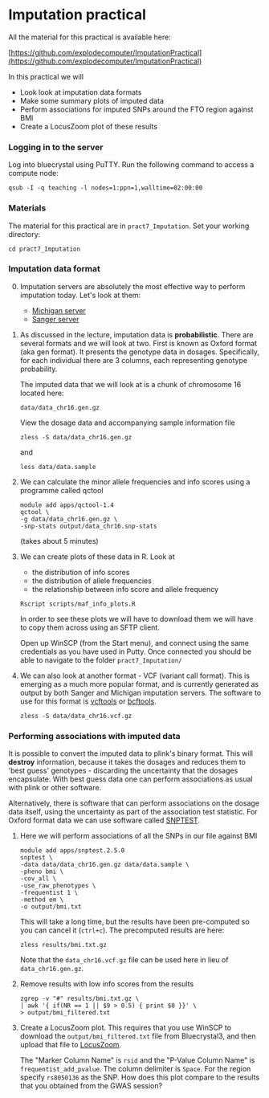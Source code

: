 # Imputation practical

All the material for this practical is available here:

[https://github.com/explodecomputer/ImputationPractical](https://github.com/explodecomputer/ImputationPractical)

In this practical we will 

- Look look at imputation data formats
- Make some summary plots of imputed data
- Perform associations for imputed SNPs around the FTO region against BMI
- Create a LocusZoom plot of these results

### Logging in to the server

Log into bluecrystal using PuTTY. Run the following command to access a compute node:

```
qsub ‐I ‐q teaching ‐l nodes=1:ppn=1,walltime=02:00:00
```

### Materials

The material for this practical are in `pract7_Imputation`. Set your working directory:

```
cd pract7_Imputation
```


### Imputation data format

0. Imputation servers are absolutely the most effective way to perform imputation today. Let's look at them:
    
    - [Michigan server](https://imputationserver.sph.umich.edu/index.html)
    - [Sanger server](https://imputation.sanger.ac.uk/)

1. As discussed in the lecture, imputation data is **probabilistic**. There are several formats and we will look at two. First is known as Oxford format (aka gen format). It presents the genotype data in dosages. Specifically, for each individual there are 3 columns, each representing genotype probability.

    The imputed data that we will look at is a chunk of chromosome 16 located here:

    ```
    data/data_chr16.gen.gz
    ```

    View the dosage data and accompanying sample information file

    ```
    zless -S data/data_chr16.gen.gz
    ```

    and

    ```
    less data/data.sample
    ```

2. We can calculate the minor allele frequencies and info scores using a programme called qctool

    ```
    module add apps/qctool-1.4
    qctool \
    -g data/data_chr16.gen.gz \
    -snp-stats output/data_chr16.snp-stats
    ```

    (takes about 5 minutes)

3. We can create plots of these data in R. Look at 
    - the distribution of info scores
    - the distribution of allele frequencies
    - the relationship between info score and allele frequency

    ```
    Rscript scripts/maf_info_plots.R
    ```

    In order to see these plots we will have to download them we will have to copy them across using an SFTP client. 

    Open up WinSCP (from the Start menu), and connect using the same credentials as you have used in Putty. Once connected you should be able to navigate to the folder `pract7_Imputation/`

4. We can also look at another format - VCF (variant call format). This is emerging as a much more popular format, and is currently generated as output by both Sanger and Michigan imputation servers. The software to use for this format is [vcftools](http://vcftools.sourceforge.net/documentation.html) or [bcftools](https://samtools.github.io/bcftools/).
    
    ```
    zless -S data/data_chr16.vcf.gz
    ```

### Performing associations with imputed data

It is possible to convert the imputed data to plink's binary format. This will **destroy** information, because it takes the dosages and reduces them to 'best guess' genotypes - discarding the uncertainty that the dosages encapsulate. With best guess data one can perform associations as usual with plink or other software.

Alternatively, there is software that can perform associations on the dosage data itself, using the uncertainty as part of the association test statistic. For Oxford format data we can use software called [SNPTEST](https://mathgen.stats.ox.ac.uk/genetics_software/snptest/snptest.html). 

1. Here we will perform associations of all the SNPs in our file against BMI

    ```
    module add apps/snptest.2.5.0
    snptest \
    -data data/data_chr16.gen.gz data/data.sample \
    -pheno bmi \
    -cov_all \
    -use_raw_phenotypes \
    -frequentist 1 \
    -method em \
    -o output/bmi.txt
    ```

    This will take a long time, but the results have been pre-computed so you can cancel it (`ctrl+c`). The precomputed results are here:

    ```
    zless results/bmi.txt.gz
    ```

    Note that the `data_chr16.vcf.gz` file can be used here in lieu of `data_chr16.gen.gz`.

2. Remove results with low info scores from the results
    
    ```
    zgrep -v "#" results/bmi.txt.gz \
    | awk '{ if(NR == 1 || $9 > 0.5) { print $0 }}' \
    > output/bmi_filtered.txt
    ```


3. Create a LocusZoom plot. This requires that you use WinSCP to download the `output/bmi_filtered.txt` file from Bluecrystal3, and then upload that file to [LocusZoom](http://locuszoom.org/genform.php?type=yourdata). 
    
    The "Marker Column Name" is `rsid` and the "P-Value Column Name" is `frequentist_add_pvalue`. The column delimiter is `Space`. For the region specify `rs8050136` as the SNP. How does this plot compare to the results that you obtained from the GWAS session?
